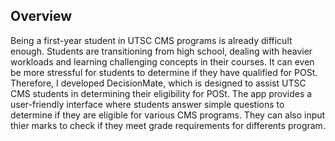 ## Overview

Being a first-year student in UTSC CMS programs is already difficult enough. Students are transitioning from high school, dealing with heavier workloads and learning challenging concepts in their courses. It can even be more stressful for students to determine if they have qualified for POSt.
Therefore, I developed DecisionMate, which is designed to assist UTSC CMS students in determining their eligibility for POSt. The app provides a user-friendly interface where students answer simple questions to determine if they are eligible for various CMS programs. They can also input thier marks to check if they meet grade requirements for differents program.
